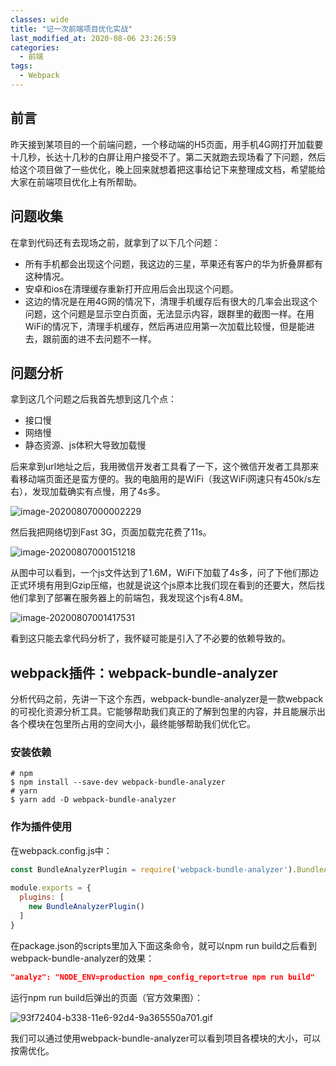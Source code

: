 ```yaml
---
classes: wide
title: "记一次前端项目优化实战"
last_modified_at: 2020-08-06 23:26:59
categories:
  - 前端
tags:
  - Webpack
---
```


## 前言

昨天接到某项目的一个前端问题，一个移动端的H5页面，用手机4G网打开加载要十几秒，长达十几秒的白屏让用户接受不了。第二天就跑去现场看了下问题，然后给这个项目做了一些优化，晚上回来就想着把这事给记下来整理成文档，希望能给大家在前端项目优化上有所帮助。

## 问题收集

在拿到代码还有去现场之前，就拿到了以下几个问题：

- 所有手机都会出现这个问题，我这边的三星，苹果还有客户的华为折叠屏都有这种情况。
- 安卓和ios在清理缓存重新打开应用后会出现这个问题。
- 这边的情况是在用4G网的情况下，清理手机缓存后有很大的几率会出现这个问题，这个问题是显示空白页面，无法显示内容，跟群里的截图一样。在用WiFi的情况下，清理手机缓存，然后再进应用第一次加载比较慢，但是能进去，跟前面的进不去问题不一样。

## 问题分析

拿到这几个问题之后我首先想到这几个点：

- 接口慢
- 网络慢
- 静态资源、js体积大导致加载慢

后来拿到url地址之后，我用微信开发者工具看了一下，这个微信开发者工具那来看移动端页面还是蛮方便的。我的电脑用的是WiFi（我这WiFi网速只有450k/s左右），发现加载确实有点慢，用了4s多。

![image-20200807000002229](https://figure-b.ricardolsw.com/image/image-20200807000002229.png)

然后我把网络切到Fast 3G，页面加载完花费了11s。

![image-20200807000151218](https://figure-b.ricardolsw.com/image/image-20200807000151218.png)

从图中可以看到，一个js文件达到了1.6M，WiFi下加载了4s多，问了下他们那边正式环境有用到Gzip压缩，也就是说这个js原本比我们现在看到的还要大，然后找他们拿到了部署在服务器上的前端包，我发现这个js有4.8M。

![image-20200807001417531](https://figure-b.ricardolsw.com/image/image-20200807001417531.png)

看到这只能去拿代码分析了，我怀疑可能是引入了不必要的依赖导致的。

## webpack插件：webpack-bundle-analyzer

分析代码之前，先讲一下这个东西，webpack-bundle-analyzer是一款webpack的可视化资源分析工具。它能够帮助我们真正的了解到包里的内容，并且能展示出各个模块在包里所占用的空间大小，最终能够帮助我们优化它。

### 安装依赖

```shell
# npm
$ npm install --save-dev webpack-bundle-analyzer
# yarn
$ yarn add -D webpack-bundle-analyzer
```

### 作为插件使用

在webpack.config.js中：

```javascript
const BundleAnalyzerPlugin = require('webpack-bundle-analyzer').BundleAnalyzerPlugin;
 
module.exports = {
  plugins: [
    new BundleAnalyzerPlugin()
  ]
}
```

在package.json的scripts里加入下面这条命令，就可以npm run build之后看到webpack-bundle-analyzer的效果：

```json
"analyz": "NODE_ENV=production npm_config_report=true npm run build"
```

运行npm run build后弹出的页面（官方效果图）：

![93f72404-b338-11e6-92d4-9a365550a701.gif](https://figure-b.ricardolsw.com/image/bVLS7n.gif)

我们可以通过使用webpack-bundle-analyzer可以看到项目各模块的大小，可以按需优化。

